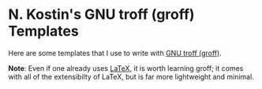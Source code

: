 # N. Kostin's GNU troff (groff) Templates

Here are some templates that I use to write with [GNU troff (groff)](https://gnu.org/software/groff).

**Note**: Even if one already uses [LaTeX](https://github.com/nkostin4/LaTeX-templates), it is worth learning groff; it comes with all of the extensibilty of LaTeX, but is far more lightweight and minimal.
